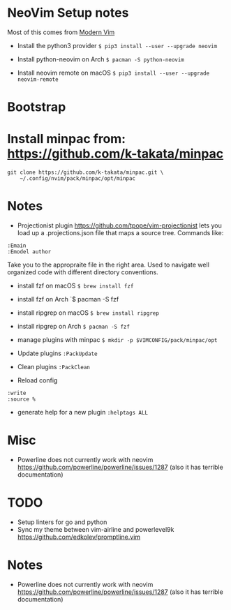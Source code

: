 # NeoVim Setup notes
Most of this comes from [Modern Vim](https://pragprog.com/book/modvim/modern-vim)

* Install the python3 provider
`$ pip3 install --user --upgrade neovim`

* Install python-neovim on Arch
`$ pacman -S python-neovim`

* Install neovim remote on macOS
`$ pip3 install --user --upgrade neovim-remote`

# Bootstrap
# Install minpac from: https://github.com/k-takata/minpac
```
git clone https://github.com/k-takata/minpac.git \
    ~/.config/nvim/pack/minpac/opt/minpac
```

# Notes

* Projectionist plugin
https://github.com/tpope/vim-projectionist
lets you load up a .projections.json file that maps a source tree.
Commands like:
```
:Emain
:Emodel author
```
Take you to the appropraite file in the right area. Used to navigate well organized 
code with different directory conventions.

* install fzf on macOS
`$ brew install fzf`

* install fzf on Arch
`$ pacman -S fzf

* install ripgrep on macOS
`$ brew install ripgrep`

* install ripgrep on Arch
`$ pacman -S fzf`

* manage plugins with minpac
`$ mkdir -p $VIMCONFIG/pack/minpac/opt`

* Update plugins
`:PackUpdate`

* Clean plugins
`:PackClean`

* Reload config
```
:write
:source %
```

* generate help for a new plugin
`:helptags ALL`

# Misc
* Powerline does not currently work with neovim https://github.com/powerline/powerline/issues/1287 (also it has terrible documentation)

# TODO
* Setup linters for go and python
* Sync my theme between vim-airline and powerlevel9k
    https://github.com/edkolev/promptline.vim

# Notes
* Powerline does not currently work with neovim https://github.com/powerline/powerline/issues/1287 (also it has terrible documentation)
